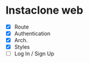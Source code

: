# Instaclone web

- [x] Route 
- [x] Authentication
- [x] Arch.
- [x] Styles 
- [ ] Log In / Sign Up